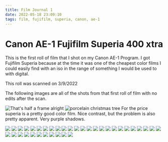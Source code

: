 ```yaml
---
title: Film Journal 1
date: 2022-05-18 23:09:10
tags: film, fujifilm, superia, canon, ae-1
---
```


# Canon AE-1 Fujifilm Superia 400 xtra

This is the first roll of film that I shot on my Canon AE-1 Program.
I got Fujifilm Superia because at the time it was one of the cheapest color films I could easily find with an iso in the range of something I would be used to with digital.

This roll was scanned on 3/9/2022

The following images are all of the shots from that first roll of film with no edits after the scan.

![That's half a frame alright](Canon-AE-1-Fujifilm-Superia-400-xtra/00.jpg)
![porcelain christmas tree](Canon-AE-1-Fujifilm-Superia-400-xtra/01.jpg)
For the price superia is a pretty good color film. Nice contrast, but the problem is also pretty apparent. Very purple shadows.

![](Canon-AE-1-Fujifilm-Superia-400-xtra/02.jpg)
![](Canon-AE-1-Fujifilm-Superia-400-xtra/03.jpg)
![](Canon-AE-1-Fujifilm-Superia-400-xtra/04.jpg)
![](Canon-AE-1-Fujifilm-Superia-400-xtra/05.jpg)
![](Canon-AE-1-Fujifilm-Superia-400-xtra/06.jpg)
![](Canon-AE-1-Fujifilm-Superia-400-xtra/07.jpg)
![](Canon-AE-1-Fujifilm-Superia-400-xtra/08.jpg)
![](Canon-AE-1-Fujifilm-Superia-400-xtra/09.jpg)
![](Canon-AE-1-Fujifilm-Superia-400-xtra/10.jpg)
![](Canon-AE-1-Fujifilm-Superia-400-xtra/11.jpg)
![](Canon-AE-1-Fujifilm-Superia-400-xtra/12.jpg)
![](Canon-AE-1-Fujifilm-Superia-400-xtra/13.jpg)
![](Canon-AE-1-Fujifilm-Superia-400-xtra/14.jpg)
![](Canon-AE-1-Fujifilm-Superia-400-xtra/15.jpg)
![](Canon-AE-1-Fujifilm-Superia-400-xtra/16.jpg)
![](Canon-AE-1-Fujifilm-Superia-400-xtra/17.jpg)
![](Canon-AE-1-Fujifilm-Superia-400-xtra/18.jpg)
![](Canon-AE-1-Fujifilm-Superia-400-xtra/19.jpg)
![](Canon-AE-1-Fujifilm-Superia-400-xtra/20.jpg)
![](Canon-AE-1-Fujifilm-Superia-400-xtra/21.jpg)
![](Canon-AE-1-Fujifilm-Superia-400-xtra/22.jpg)
![](Canon-AE-1-Fujifilm-Superia-400-xtra/23.jpg)
![](Canon-AE-1-Fujifilm-Superia-400-xtra/24.jpg)
![](Canon-AE-1-Fujifilm-Superia-400-xtra/25.jpg)
![](Canon-AE-1-Fujifilm-Superia-400-xtra/26.jpg)
![](Canon-AE-1-Fujifilm-Superia-400-xtra/27.jpg)
![](Canon-AE-1-Fujifilm-Superia-400-xtra/28.jpg)
![](Canon-AE-1-Fujifilm-Superia-400-xtra/29.jpg)
![](Canon-AE-1-Fujifilm-Superia-400-xtra/30.jpg)
![](Canon-AE-1-Fujifilm-Superia-400-xtra/31.jpg)
![](Canon-AE-1-Fujifilm-Superia-400-xtra/32.jpg)
![](Canon-AE-1-Fujifilm-Superia-400-xtra/33.jpg)
![](Canon-AE-1-Fujifilm-Superia-400-xtra/34.jpg)
![](Canon-AE-1-Fujifilm-Superia-400-xtra/35.jpg)
![](Canon-AE-1-Fujifilm-Superia-400-xtra/36.jpg)
![](Canon-AE-1-Fujifilm-Superia-400-xtra/37.jpg)